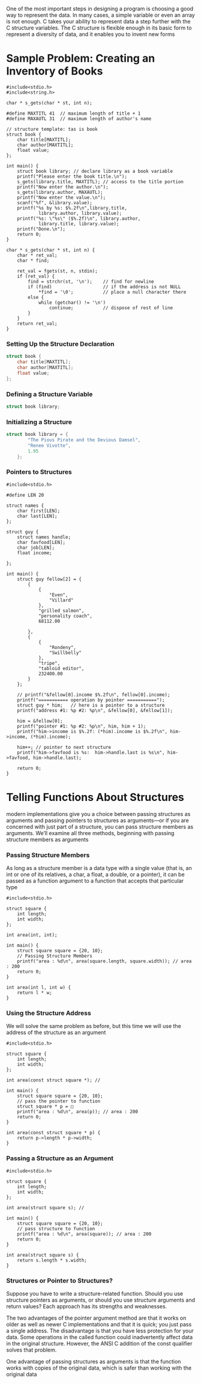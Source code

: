 One of the most important steps in designing a program is choosing a good way to represent
the data. In many cases, a simple variable or even an array is not enough. C takes your ability
to represent data a step further with the C structure variables. The C structure is flexible enough
in its basic form to represent a diversity of data, and it enables you to invent new forms

# Sample Problem: Creating an Inventory of Books

```
#include<stdio.h>
#include<string.h>

char * s_gets(char * st, int n);

#define MAXTITL 41  // maximum length of title + 1
#define MAXAUTL 31  // maximum length of author's name

// structure template: tas is book
struct book {
    char title[MAXTITL];
    char author[MAXTITL];
    float value;
};

int main() {
    struct book library; // declare library as a book variable
    printf("Please enter the book title.\n");
    s_gets(library.title, MAXTITL); // access to the title portion
    printf("Now enter the author.\n");
    s_gets(library.author, MAXAUTL);
    printf("Now enter the value.\n");
    scanf("%f", &library.value);
    printf("%s by %s: $%.2f\n",library.title,
            library.author, library.value);
    printf("%s: \"%s\" ($%.2f)\n", library.author,
            library.title, library.value);
    printf("Done.\n");
    return 0;
}

char * s_gets(char * st, int n) {
    char * ret_val;
    char * find;

    ret_val = fgets(st, n, stdin);
    if (ret_val) {
        find = strchr(st, '\n');    // find for newline
        if (find)                   // if the address is not NULL
            *find = '\0';           // place a null character there
        else {
            while (getchar() != '\n')
                continue;           // dispose of rest of line
        }
    }
    return ret_val;
}
```

### Setting Up the Structure Declaration

```c
struct book {
    char title[MAXTITL];
    char author[MAXTITL];
    float value;
};
```

### Defining a Structure Variable

```c
struct book library;
```

### Initializing a Structure

```c
struct book library = {
        "The Pious Pirate and the Devious Damsel",
        "Renee Vivotte",
        1.95
    };
```

### Pointers to Structures

```
#include<stdio.h>

#define LEN 20

struct names {
    char first[LEN];
    char last[LEN];
};

struct guy {
    struct names handle;
    char favfood[LEN];
    char job[LEN];
    float income;

};

int main() {
    struct guy fellow[2] = {
        {
            {
                "Even", 
                "Villard"
            },
            "grilled salmon",
            "personality coach",
            68112.00

        },
        {
            {
                "Rondeny",
                "Swillbelly"
            },
            "tripe",
            "tabloid editor",
            232400.00
        }
    };

    // printf("&fellow[0].income $%.2f\n", fellow[0].income);
    printf("=========== operation by pointer ===========");
    struct guy * him;   // here is a pointer to a structure
    printf("address #1: %p #2: %p\n", &fellow[0], &fellow[1]);

    him = &fellow[0];
    printf("pointer #1: %p #2: %p\n", him, him + 1);
    printf("him->income is $%.2f: (*him).income is $%.2f\n", him->income, (*him).income);

    him++; // pointer to next structure
    printf("him->favfood is %s:  him->handle.last is %s\n", him->favfood, him->handle.last);

    return 0;
}
```


# Telling Functions About Structures

modern implementations give you a choice between passing structures as arguments and
passing pointers to structures as arguments—or if you are concerned with just part of a structure, you can pass structure members as arguments. We’ll examine all three methods, beginning with passing structure members as arguments

### Passing Structure Members

As long as a structure member is a data type with a single value (that is, an int or one of its
relatives, a char, a float, a double, or a pointer), it can be passed as a function argument to
a function that accepts that particular type

```
#include<stdio.h>

struct square {
    int length;
    int width;
};

int area(int, int);

int main() {
    struct square square = {20, 10};
    // Passing Structure Members
    printf("area : %d\n", area(square.length, square.width)); // area : 200
    return 0;
}

int area(int l, int w) {
    return l * w;
}
```


### Using the Structure Address

We will solve the same problem as before, but this time we will use the address of the structure
as an argument

```
#include<stdio.h>

struct square {
    int length;
    int width;
};

int area(const struct square *); // 

int main() {
    struct square square = {20, 10};
    // pass the pointer to function
    struct square * p = □
    printf("area : %d\n", area(p)); // area : 200
    return 0;
}

int area(const struct square * p) {
    return p->length * p->width;
}
```

### Passing a Structure as an Argument

```
#include<stdio.h>

struct square {
    int length;
    int width;
};

int area(struct square s); // 

int main() {
    struct square square = {20, 10};
    // pass structure to function
    printf("area : %d\n", area(square)); // area : 200
    return 0;
}

int area(struct square s) {
    return s.length * s.width;
}
```

### Structures or Pointer to Structures?

Suppose you have to write a structure-related function. Should you use structure pointers as
arguments, or should you use structure arguments and return values? Each approach has its
strengths and weaknesses.

The two advantages of the pointer argument method are that it works on older as well as newer
C implementations and that it is quick; you just pass a single address. The disadvantage is that
you have less protection for your data. Some operations in the called function could inadvertently affect data in the original structure. However, the ANSI C addition of the const qualifier
solves that problem.

One advantage of passing structures as arguments is that the function works with copies of the original data, which is safer than working with the original data
